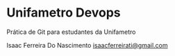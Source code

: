 # Unifametro Devops

Prática de Git para estudantes da Unifametro

Isaac Ferreira Do Nascimento isaacferreirati@gmail.com